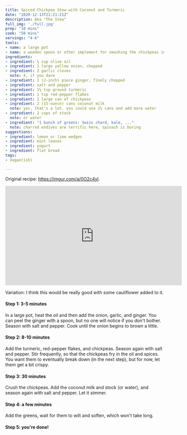 ```yaml
---
title: Spiced Chickpea Stew with Coconut and Turmeric
date: "2020-12-13T21:21:21Z"
description: Aka "The Stew"
full_img: './full.jpg'
prep: "10 mins"
cook: "50 mins"
servings: "4-6"
tools:
- name: a large pot
- name: a wooden spoon or other implement for smashing the chickpeas in step 3
ingredients:
- ingredient: ¼ cup olive oil
- ingredient: 1 large yellow onion, chopped
- ingredient: 2 garlic cloves
  note: 4, if you dare
- ingredient: 1 (2-inch) piece ginger, finely chopped
- ingredient: salt and pepper
- ingredient: 1½ tsp ground turmeric
- ingredient: 1 tsp red-pepper flakes
- ingredient: 1 large can of chickpeas
- ingredient: 2 (15-ounce) cans coconut milk
  note: yes, that's a lot. you could use 1½ cans and add more water
- ingredient: 2 cups of stock
  note: or water
- ingredient: "1 bunch of greens: Swiss chard, kale, ..."
  note: charred endives are terrific here, spinach is boring
suggestions:
- ingredient: lemon or lime wedges
- ingredient: mint leaves
- ingredient: yogurt
- ingredient: flat bread
tags:
- Vegan(ish)

---
```


Original recipe: https://imgur.com/a/0O2c4yl.

<iframe width="560" height="315" src="https://www.youtube.com/embed/jaN3qsqXt38" frameborder="0" allow="accelerometer; autoplay; clipboard-write; encrypted-media; gyroscope; picture-in-picture" allowfullscreen></iframe>

Variation: I think this would be really good with some cauliflower added to it.

#### Step 1: 3-5 minutes

In a large pot, heat the oil and then add the onion, garlic, and ginger. You can peel the ginger with a spoon, but no one will notice if you don't bother. Season with salt and pepper. Cook until the onion begins to brown a little.

#### Step 2: 8-10 minutes

Add the turmeric, red-pepper flakes, and chickpeas. Season again with salt and pepper. Stir frequently, so that the chickpeas fry in the oil and spices. You want them to eventually break down (in the next step), but for now, let them get a bit crispy.

#### Step 3: 30 minutes

Crush the chickpeas. Add the coconut milk and stock (or water), and season again with salt and pepper. Let it simmer.

#### Step 4: a few minutes

Add the greens, wait for them to wilt and soften, which won't take long.

#### Step 5: you're done!

